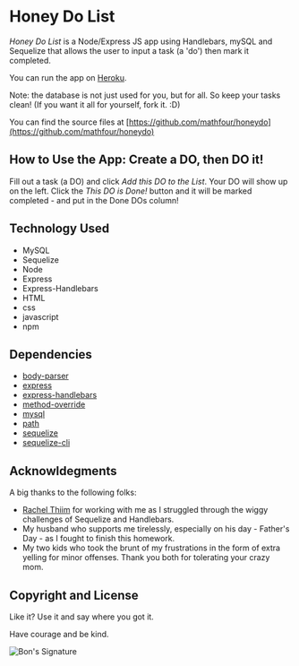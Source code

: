 # Honey Do List
*Honey Do List* is a Node/Express JS app using Handlebars, mySQL and Sequelize that allows the user to input a task (a 'do') then mark it completed.

You can run the app on [Heroku](https://tranquil-journey-54558.herokuapp.com/).

Note: the database is not just used for you, but for all. So keep your tasks clean! (If you want it all for yourself, fork it. :D)

 You can find the source files at [https://github.com/mathfour/honeydo](https://github.com/mathfour/honeydo)

## How to Use the App: Create a DO, then DO it!

Fill out a task (a DO) and click *Add this DO to the List*. Your DO will show up on the left. Click the *This DO is Done!* button and it will be marked completed - and put in the Done DOs column!

## Technology Used

- MySQL
- Sequelize
- Node
- Express
- Express-Handlebars
- HTML
- css
- javascript
- npm

## Dependencies
- [body-parser](https://www.npmjs.com/package/body-parser)
- [express](https://www.npmjs.com/package/express)
- [express-handlebars](https://www.npmjs.com/package/express-handlebars)
- [method-override](https://www.npmjs.com/package/method-override)
- [mysql](https://www.npmjs.com/package/mysql)
- [path](https://www.npmjs.com/package/path)
- [sequelize](https://www.npmjs.com/package/sequelize)
- [sequelize-cli](https://www.npmjs.com/package/sequelize-cli)

## Acknowldegments

A big thanks to the following folks:

 - [Rachel Thiim](https://github.com/rxtATX) for working with me as I struggled through the wiggy challenges of Sequelize and Handlebars.
 - My husband who supports me tirelessly, especially on his day - Father's Day - as I fought to finish this homework.
 - My two kids who took the brunt of my frustrations in the form of extra yelling for minor offenses. Thank you both for tolerating your crazy mom.

## Copyright and License

Like it? Use it and say where you got it.

Have courage and be kind.

![Bon's Signature](http://mathfour.com/wp-content/uploads/2015/06/SignatureBon.png "Bon Crowder")

